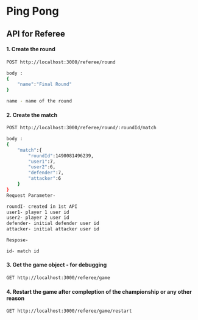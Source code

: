 # Ping Pong


## API for Referee 

#### 1. Create the round
```sh
POST http://localhost:3000/referee/round

body :
{
	"name":"Final Round"
}

name - name of the round
```

#### 2. Create the match
```sh
POST http://localhost:3000/referee/round/:roundId/match

body :
{
	"match":{
		"roundId":1490081496239, 
		"user1":7, 
		"user2":6, 
		"defender":7,
		"attacker":6 
	}
}
Request Parameter-

roundI- created in 1st API
user1- player 1 user id 
user2- player 2 user id
defender- initial defender user id 
attacker- initial attacker user id

Respose-

id- match id

```

#### 3. Get the game object - for debugging
```sh
GET http://localhost:3000/referee/game
```

#### 4. Restart the game after compleption of the championship or any other reason
```sh
GET http://localhost:3000/referee/game/restart
```



